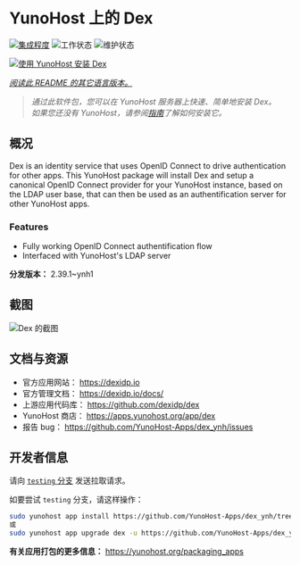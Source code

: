 <!--
注意：此 README 由 <https://github.com/YunoHost/apps/tree/master/tools/readme_generator> 自动生成
请勿手动编辑。
-->

# YunoHost 上的 Dex

[![集成程度](https://dash.yunohost.org/integration/dex.svg)](https://dash.yunohost.org/appci/app/dex) ![工作状态](https://ci-apps.yunohost.org/ci/badges/dex.status.svg) ![维护状态](https://ci-apps.yunohost.org/ci/badges/dex.maintain.svg)

[![使用 YunoHost 安装 Dex](https://install-app.yunohost.org/install-with-yunohost.svg)](https://install-app.yunohost.org/?app=dex)

*[阅读此 README 的其它语言版本。](./ALL_README.md)*

> *通过此软件包，您可以在 YunoHost 服务器上快速、简单地安装 Dex。*  
> *如果您还没有 YunoHost，请参阅[指南](https://yunohost.org/install)了解如何安装它。*

## 概况

Dex is an identity service that uses OpenID Connect to drive authentication for other apps.
This YunoHost package will install Dex and setup a canonical OpenID Connect provider for your YunoHost instance, based on the LDAP user base, that can then be used as an authentification server for other YunoHost apps.

### Features

- Fully working OpenID Connect authentification flow
- Interfaced with YunoHost's LDAP server


**分发版本：** 2.39.1~ynh1

## 截图

![Dex 的截图](./doc/screenshots/Dex_screenshot.png)

## 文档与资源

- 官方应用网站： <https://dexidp.io>
- 官方管理文档： <https://dexidp.io/docs/>
- 上游应用代码库： <https://github.com/dexidp/dex>
- YunoHost 商店： <https://apps.yunohost.org/app/dex>
- 报告 bug： <https://github.com/YunoHost-Apps/dex_ynh/issues>

## 开发者信息

请向 [`testing` 分支](https://github.com/YunoHost-Apps/dex_ynh/tree/testing) 发送拉取请求。

如要尝试 `testing` 分支，请这样操作：

```bash
sudo yunohost app install https://github.com/YunoHost-Apps/dex_ynh/tree/testing --debug
或
sudo yunohost app upgrade dex -u https://github.com/YunoHost-Apps/dex_ynh/tree/testing --debug
```

**有关应用打包的更多信息：** <https://yunohost.org/packaging_apps>
